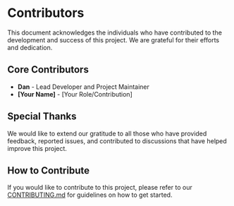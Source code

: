 # Contributors

This document acknowledges the individuals who have contributed to the development and success of this project. We are grateful for their efforts and dedication.

## Core Contributors

- **Dan** - Lead Developer and Project Maintainer
- **[Your Name]** - [Your Role/Contribution]

## Special Thanks

We would like to extend our gratitude to all those who have provided feedback, reported issues, and contributed to discussions that have helped improve this project.

## How to Contribute

If you would like to contribute to this project, please refer to our [CONTRIBUTING.md](../CONTRIBUTING.md) for guidelines on how to get started.
